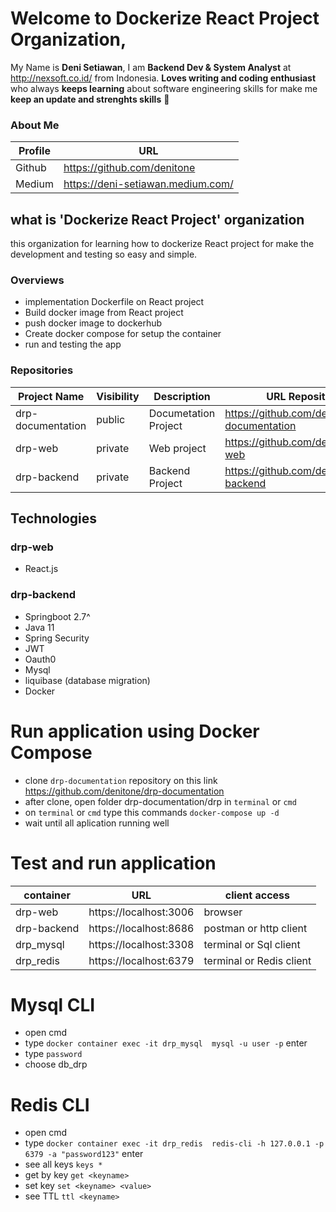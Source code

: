 # Welcome to Dockerize React Project Organization, 

My Name is **Deni Setiawan**, I am **Backend Dev & System Analyst** at http://nexsoft.co.id/ from Indonesia.
**Loves writing and coding enthusiast** who always **keeps learning** about software engineering skills for make me **keep an update and strenghts skills** 🚀


### About Me
| Profile     | URL                                                          | 
|------------------|--------------|
| Github | https://github.com/denitone |
| Medium | https://deni-setiawan.medium.com/ |

## what is 'Dockerize React Project' organization
this organization for learning how to dockerize React project for make the development and testing so easy and simple.
 
### Overviews
- implementation Dockerfile on React project
- Build docker image from React project
- push docker image to dockerhub
- Create docker compose for setup the container 
- run and testing the app

### Repositories
| Project Name     | Visibility     | Description  | URL Repository                                                          | 
|------------------|--------------|--------------|-------------------------------------------------------------------------|
| drp-documentation | public | Documetation Project | https://github.com/denitone/drp-documentation                                        |
| drp-web | private | Web project | https://github.com/denitone/drp-web                                         |
| drp-backend | private | Backend Project | https://github.com/denitone/drp-backend          

## Technologies
### drp-web
- React.js

### drp-backend
- Springboot 2.7^
- Java 11
- Spring Security
- JWT 
- Oauth0
- Mysql
- liquibase (database migration)
- Docker



# Run application using Docker Compose
- clone `drp-documentation` repository on this link https://github.com/denitone/drp-documentation
- after clone, open folder drp-documentation/drp in `terminal` or `cmd`
- on `terminal` or `cmd` type this commands `docker-compose up -d`
- wait until all aplication running well

# Test and run application
| container     | URL      | client access |
|--------|--------------|--------------|
| drp-web | https://localhost:3006 | browser |
| drp-backend | https://localhost:8686 | postman or http client |
| drp_mysql | https://localhost:3308 | terminal or Sql client  |
| drp_redis | https://localhost:6379 | terminal or Redis client |


# Mysql CLI
- open cmd
- type `docker container exec -it drp_mysql  mysql -u user -p` enter
- type `password`
- choose db_drp


# Redis CLI
- open cmd
- type `docker container exec -it drp_redis  redis-cli -h 127.0.0.1 -p 6379 -a "password123"` enter
- see all keys `keys *`
- get by key `get <keyname>`
- set key `set <keyname> <value>`
- see TTL `ttl <keyname>`


